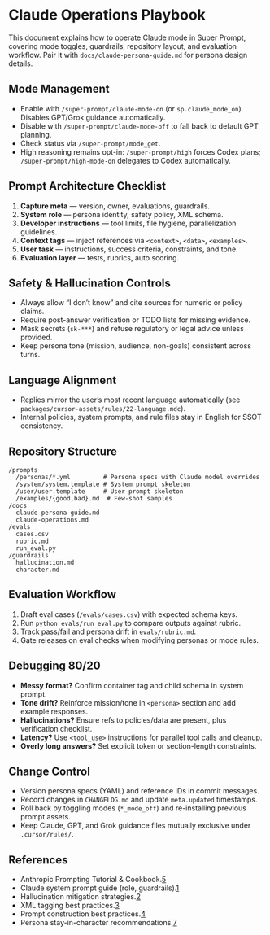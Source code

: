 # Claude Operations Playbook

This document explains how to operate Claude mode in Super Prompt, covering mode toggles, guardrails, repository layout, and evaluation workflow. Pair it with `docs/claude-persona-guide.md` for persona design details.

## Mode Management

- Enable with `/super-prompt/claude-mode-on` (or `sp.claude_mode_on`). Disables GPT/Grok guidance automatically.
- Disable with `/super-prompt/claude-mode-off` to fall back to default GPT planning.
- Check status via `/super-prompt/mode_get`.
- High reasoning remains opt-in: `/super-prompt/high` forces Codex plans; `/super-prompt/high-mode-on` delegates to Codex automatically.

## Prompt Architecture Checklist

1. **Capture meta** — version, owner, evaluations, guardrails.
2. **System role** — persona identity, safety policy, XML schema.
3. **Developer instructions** — tool limits, file hygiene, parallelization guidelines.
4. **Context tags** — inject references via `<context>`, `<data>`, `<examples>`.
5. **User task** — instructions, success criteria, constraints, and tone.
6. **Evaluation layer** — tests, rubrics, auto scoring.

## Safety & Hallucination Controls

- Always allow “I don’t know” and cite sources for numeric or policy claims.
- Require post-answer verification or TODO lists for missing evidence.
- Mask secrets (`sk-***`) and refuse regulatory or legal advice unless provided.
- Keep persona tone (mission, audience, non-goals) consistent across turns.

## Language Alignment

- Replies mirror the user’s most recent language automatically (see `packages/cursor-assets/rules/22-language.mdc`).
- Internal policies, system prompts, and rule files stay in English for SSOT consistency.

## Repository Structure

```
/prompts
  /personas/*.yml         # Persona specs with Claude model overrides
  /system/system.template # System prompt skeleton
  /user/user.template     # User prompt skeleton
  /examples/{good,bad}.md  # Few-shot samples
/docs
  claude-persona-guide.md
  claude-operations.md
/evals
  cases.csv
  rubric.md
  run_eval.py
/guardrails
  hallucination.md
  character.md
```

## Evaluation Workflow

1. Draft eval cases (`/evals/cases.csv`) with expected schema keys.
2. Run `python evals/run_eval.py` to compare outputs against rubric.
3. Track pass/fail and persona drift in `evals/rubric.md`.
4. Gate releases on eval checks when modifying personas or mode rules.

## Debugging 80/20

- **Messy format?** Confirm container tag and child schema in system prompt.
- **Tone drift?** Reinforce mission/tone in `<persona>` section and add example responses.
- **Hallucinations?** Ensure refs to policies/data are present, plus verification checklist.
- **Latency?** Use `<tool_use>` instructions for parallel tool calls and cleanup.
- **Overly long answers?** Set explicit token or section-length constraints.

## Change Control

- Version persona specs (YAML) and reference IDs in commit messages.
- Record changes in `CHANGELOG.md` and update `meta.updated` timestamps.
- Roll back by toggling modes (`*_mode_off`) and re-installing previous prompt assets.
- Keep Claude, GPT, and Grok guidance files mutually exclusive under `.cursor/rules/`.

## References

- Anthropic Prompting Tutorial & Cookbook.[5]
- Claude system prompt guide (role, guardrails).[1]
- Hallucination mitigation strategies.[2]
- XML tagging best practices.[3]
- Prompt construction best practices.[4]
- Persona stay-in-character recommendations.[7]

[1]: https://docs.anthropic.com/claude/docs/system-prompts
[2]: https://docs.anthropic.com/claude/docs/reduce-hallucinations
[3]: https://docs.anthropic.com/claude/docs/use-xml-tags
[4]: https://docs.anthropic.com/claude/docs/constructing-effective-prompts
[5]: https://github.com/anthropics/anthropic-cookbook/tree/main/prompting-with-claude
[7]: https://docs.anthropic.com/claude/docs/maintain-character
